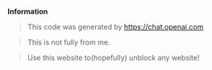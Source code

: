**Information**
> This code was generated by https://chat.openai.com

> This is not fully from me.

> Use this website to(hopefully) unblock any website!
